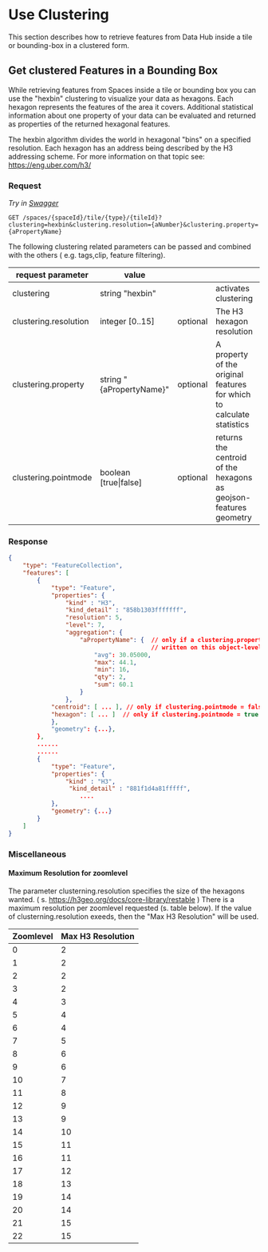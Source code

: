 # Use Clustering

This section describes how to retrieve features from Data Hub inside a tile or bounding-box in a
clustered form.

## Get clustered Features in a Bounding Box

While retrieving features from Spaces inside a tile or bounding box you can use the "hexbin"
clustering to visualize your data as hexagons. Each hexagon represents the features of the area it
covers. Additional statistical information about one property of your data can be evaluated and
returned as properties of the returned hexagonal features.

The hexbin algorithm divides the world in hexagonal "bins" on a specified resolution.
Each hexagon has an address being described by the H3 addressing scheme.
For more information on that topic see: <https://eng.uber.com/h3/>

### Request

*Try in [Swagger](https://xyz.api.here.com/hub/static/swagger/#/Read%20Features/getFeaturesByTile)*

```HTTP
GET /spaces/{spaceId}/tile/{type}/{tileId}?clustering=hexbin&clustering.resolution={aNumber}&clustering.property={aPropertyName}
```

The following clustering related parameters can be passed and combined with the others ( e.g. tags,clip, feature filtering).

|request parameter | value | | |
|---|---|---|---|
|clustering| string "hexbin" | | activates clustering |
|clustering.resolution| integer [0..15] | optional | The H3 hexagon resolution |
|clustering.property| string "{aPropertyName}" | optional | A property of the original features for which to calculate statistics |
|clustering.pointmode | boolean [true&#124;false] | optional | returns the centroid of the hexagons as geojson-features geometry  |

### Response

```JSON
{
    "type": "FeatureCollection",
    "features": [
        {
            "type": "Feature",
            "properties": {
                "kind" : "H3",
                "kind_detail" : "858b1303fffffff",
                "resolution": 5,
                "level": 7,
                "aggregation": {
                    "aPropertyName": {  // only if a clustering.property={aPropertyName} is specified. If not specified field "qty" is
                                        // written on this object-level (e.g. properties.aggregation.qty )
                        "avg": 30.05000,
                        "max": 44.1,
                        "min": 16,
                        "qty": 2,
                        "sum": 60.1
                    }
                },
            "centroid": [ ... ], // only if clustering.pointmode = false|null
            "hexagon": [ ... ]  // only if clustering.pointmode = true
            },
            "geometry": {...},
        },
        ......
        ......
        {
            "type": "Feature",
            "properties": {
                "kind" : "H3",
                 "kind_detail" : "881f1d4a81fffff",
                    ....
            },
            "geometry": {...}
        }
    ]
}
```

### Miscellaneous

#### Maximum Resolution for zoomlevel

The parameter clusterning.resolution specifies the size of the hexagons wanted.
( s. <https://h3geo.org/docs/core-library/restable> )
There is a maximum resolution per zoomlevel requested (s. table below). If the value of clusterning.resolution exeeds, then the "Max H3 Resolution" will be used.

|Zoomlevel|Max H3 Resolution|
|---|---|
|0|2|
|1|2|
|2|2|
|3|2|
|4|3|
|5|4|
|6|4|
|7|5|
|8|6|
|9|6|
|10|7|
|11|8|
|12|9|
|13|9|
|14|10|
|15|11|
|16|11|
|17|12|
|18|13|
|19|14|
|20|14|
|21|15|
|22|15|

